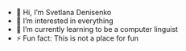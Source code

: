 - 👋 Hi, I’m Svetlana Denisenko
- 👀 I’m interested in everything
- 🌱 I’m currently learning to be a computer linguist
- ⚡ Fun fact: This is not a place for fun

<!---
Svetlana-Denisenko/Svetlana-Denisenko is a ✨ special ✨ repository because its `README.md` (this file) appears on your GitHub profile.
You can click the Preview link to take a look at your changes.
--->
